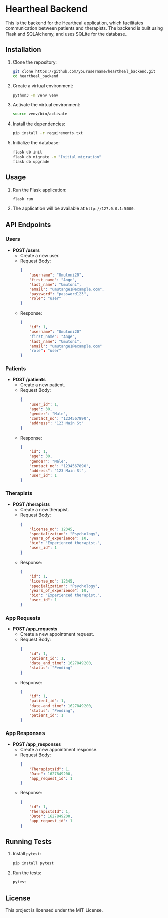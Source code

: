 # Heartheal Backend

This is the backend for the Heartheal application, which facilitates communication between patients and therapists. The backend is built using Flask and SQLAlchemy, and uses SQLite for the database.


## Installation

1. Clone the repository:
    ```sh
    git clone https://github.com/yourusername/heartheal_backend.git
    cd heartheal_backend
    ```

2. Create a virtual environment:
    ```sh
    python3 -m venv venv
    ```

3. Activate the virtual environment:
    ```sh
    source venv/bin/activate
    ```

4. Install the dependencies:
    ```sh
    pip install -r requirements.txt
    ```

5. Initialize the database:
    ```sh
    flask db init
    flask db migrate -m "Initial migration"
    flask db upgrade
    ```

## Usage

1. Run the Flask application:
    ```sh
    flask run
    ```

2. The application will be available at `http://127.0.0.1:5000`.

## API Endpoints

### Users

- **POST /users**
    - Create a new user.
    - Request Body: 
        ```json
        {
            "username": "Umutoni20",
            "first_name": "Ange",
            "last_name": "Umutoni",
            "email": "umutange1@example.com",
            "password": "password123",
            "role": "user"
        }
        ```
    - Response: 
        ```json
        {
            "id": 1,
            "username": "Umutoni20"
            "first_name": "Ange",
            "last_name": "Umutoni",
            "email": "umutange1@example.com"
            "role": "user"
        }
        ```

### Patients

- **POST /patients**
    - Create a new patient.
    - Request Body: 
        ```json
        {
            "user_id": 1,
            "age": 30,
            "gender": "Male",
            "contact_no": "1234567890",
            "address": "123 Main St"
        }
        ```
    - Response: 
        ```json
        {
            "id": 1,
            "age": 30,
            "gender": "Male",
            "contact_no": "1234567890",
            "address": "123 Main St",
            "user_id": 1
        }
        ```

### Therapists

- **POST /therapists**
    - Create a new therapist.
    - Request Body: 
        ```json
        {
            "license_no": 12345,
            "specialization": "Psychology",
            "years_of_experience": 10,
            "bio": "Experienced therapist.",
            "user_id": 1
        }
        ```
    - Response: 
        ```json
        {
            "id": 1,
            "license_no": 12345,
            "specialization": "Psychology",
            "years_of_experience": 10,
            "bio": "Experienced therapist.",
            "user_id": 1
        }
        ```

### App Requests

- **POST /app_requests**
    - Create a new appointment request.
    - Request Body: 
        ```json
        {
            "id": 1,
            "patient_id": 1,
            "date_and_time": 1627849200,
            "status": "Pending" 
        }
        ```
    - Response: 
        ```json
        {
            "id": 1,
            "patient_id": 1,
            "date-and_time": 1627849200,
            "status": "Pending",
            "patient_id": 1
        }
        ```

### App Responses

- **POST /app_responses**
    - Create a new appointment response.
    - Request Body: 
        ```json
        {
            "TherapistsId": 1,
            "Date": 1627849200,
            "app_request_id": 1
        }
        ```
    - Response: 
        ```json
        {
            "id": 1,
            "TherapistsId": 1,
            "Date": 1627849200,
            "app_request_id": 1
        }
        ```

## Running Tests

1. Install `pytest`:
    ```sh
    pip install pytest
    ```

2. Run the tests:
    ```sh
    pytest
    ```

## License

This project is licensed under the MIT License.
